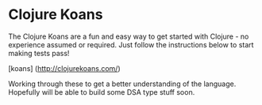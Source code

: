 # Clojure Koans

The Clojure Koans are a fun and easy way to get started with Clojure - no
experience assumed or required.  Just follow the instructions below to start
making tests pass!

[koans] (http://clojurekoans.com/)


Working through these to get a better understanding of the language. Hopefully will be able to build some DSA type stuff soon.
